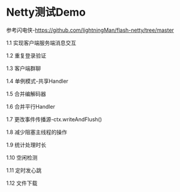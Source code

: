 # Netty测试Demo
参考闪电侠-https://github.com/lightningMan/flash-netty/tree/master

1.1 实现客户端服务端消息交互

1.2 重复登录验证

1.3 客户端群聊

1.4 单例模式-共享Handler

1.5 合并编解码器

1.6 合并平行Handler

1.7 更改事件传播源-ctx.writeAndFlush()

1.8 减少阻塞主线程的操作

1.9 统计处理时长

1.10 空闲检测

1.11 定时发心跳

1.12 文件下载
